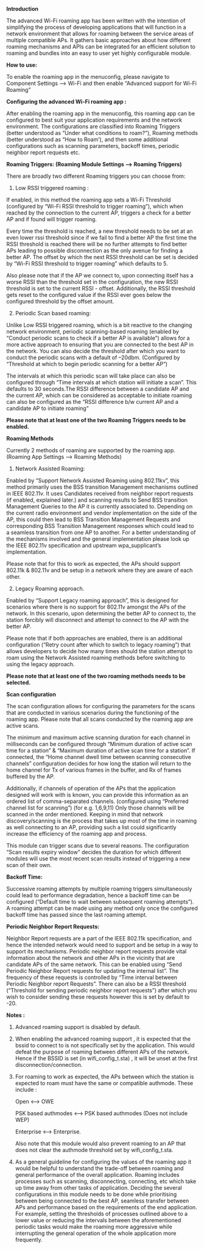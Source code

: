 **Introduction**

The advanced Wi-Fi roaming app has been written with the intention of simplifying the process of developing applications that will function in a network environment that allows for roaming between the service areas of multiple compatible APs.  It gathers basic approaches about how different roaming mechanisms and APIs can be integrated for an efficient solution to roaming and bundles into an easy to user yet highly configurable module.

**How to use:**

To enable the roaming app in the menuconfig, please navigate to Component Settings --> Wi-Fi and then enable “Advanced support for Wi-Fi Roaming”


**Configuring the advanced Wi-Fi roaming app :**

After enabling the roaming app in the menuconfig, this roaming app can be configured to best suit your application requirements and the network environment. The configurations are classified into Roaming Triggers (better understood as “Under what conditions to roam?”), Roaming methods (better understood as “How to Roam’), and then some additional configurations such as scanning parameters, backoff times, periodic neighbor report requests etc.


**Roaming Triggers: (Roaming Module Settings --> Roaming Triggers)**

There are broadly two different Roaming triggers you can choose from:

1) Low RSSI triggered roaming :

If enabled, in this method the roaming app sets a Wi-Fi Threshold (configured by “Wi-Fi RSSI threshold to trigger roaming”), which when reached by the connection to the current AP, triggers a check for a better AP and if found will trigger roaming.

Every time the threshold is reached, a new threshold needs to be set at an even lower rssi threshold since  if we fail to find a better AP the first time the RSSI threshold is reached there will be no further attempts to find better APs leading to possible disconnection as the only avenue for finding a better AP. The offset by which the next RSSI threshold can be set is decided by “Wi-Fi RSSI threshold to trigger roaming” which defaults to 5.

Also please note that if the AP we connect to, upon connecting itself has a worse RSSI than the threshold set in the configuration, the new RSSI threshold is set to the current RSSI - offset. Additionally, the RSSI threshold gets reset to the configured value if the RSSI ever goes below the configured threshold by the offset amount.

2) Periodic Scan based roaming:

Unlike Low RSSI triggered roaming, which is a bit reactive to the changing network environment, periodic scanning-based roaming (enabled by “Conduct periodic scans to check if a better AP is available”) allows for a more active approach to ensuring that you are connected to the best AP in the network. You can also decide the threshold after which you want to conduct the periodic scans with a default of –20dbm. (Configured by “Threshold at which to begin periodic scanning for a better AP”)

The intervals at which this periodic scan will take place can also be configured through “Time intervals at which station will initiate a scan”. This defaults to 30 seconds.The RSSI difference between a candidate AP and the current AP, which can be considered as acceptable to initiate roaming can also be configured as the “RSSI difference b/w current AP and a candidate AP to initiate roaming”

**Please note that at least one of the two Roaming Triggers needs to be enabled.**


**Roaming Methods**

Currently 2 methods of roaming are supported by the roaming app. (Roaming App Settings --> Roaming Methods)

1) Network Assisted Roaming:

Enabled by “Support Network Assisted Roaming using 802.11kv”, this method primarily uses the BSS transition Management mechanisms outlined in IEEE 802.11v. It uses Candidates received from neighbor report requests (if enabled, explained later.) and scanning results to Send BSS transition Management Queries to the AP it is currently associated to. Depending on the current radio environment and vendor implementation on the side of the AP, this could then lead to BSS Transition Management Requests and corresponding BSS Transition Management responses which could lead to a seamless transition from one AP to another. For a better understanding of the mechanisms involved and the general implementation please look up the IEEE 802.11v specification and upstream wpa_supplicant’s implementation.

Please note that for this to work as expected, the APs should support 802.11k & 802.11v and be setup in a network where they are aware of each other.

2) Legacy Roaming approach.

Enabled by “Support Legacy roaming approach”, this is designed for scenarios where there is no support for 802.11v amongst the APs of the network. In this scenario, upon determining the better AP to connect to, the station forcibly will disconnect and attempt to connect to the AP with the better AP.

Please note that if both approaches are enabled, there is an additional configuration (“Retry count after which to switch to legacy roaming”) that allows developers to decide how many times should the station attempt to roam using the Network Assisted roaming methods before switching to using the legacy approach.

**Please note that at least one of the two roaming methods needs to be selected.**


**Scan configuration**

The scan configuration allows for configuring the parameters for the scans that are conducted in various scenarios during the functioning of the roaming app. Please note that all scans conducted by the roaming app are active scans.

The minimum and maximum active scanning duration for each channel in milliseconds can be configured through “Minimum duration of active scan time for a station” & “Maximum duration of active scan time for a station”. If connected, the “Home channel dwell time between scanning consecutive channels” configuration decides for how long the station will return to the home channel for Tx of various frames in the buffer, and Rx of frames buffered by the AP.

Additionally, if channels of operation of the APs that the application designed will work with is known, you can provide this information as an ordered list of comma-separated channels. (configured using “Preferred channel list for scanning”) (for e.g. 1,6,9,11) Only those channels will be scanned in the order mentioned. Keeping in mind that network discovery/scanning is the process that takes up most of the time in roaming as well connecting to an AP, providing such a list could significantly increase the efficiency of the roaming app and process.

This module can trigger scans due to several reasons. The configuration “Scan results expiry window” decides the duration for which different modules will use the most recent scan results instead of triggering a new scan of their own.


**Backoff Time:**

Successive roaming attempts by multiple roaming triggers simultaneously could lead to performance degradation, hence a backoff time can be configured (“Default time to wait between subsequent roaming attempts”). A roaming attempt can be made using any method only once the configured backoff time has passed since the last roaming attempt.


**Periodic Neighbor Report Requests:**

Neighbor Report requests are a part of the IEEE 802.11k specification, and hence the intended network would need to support and be setup in a way to support its mechanisms. Periodic neighbor report requests provide vital information about the network and other APs in the vicinity that are candidate APs of the same network. This can be enabled using “Send Periodic Neighbor Report requests for updating the internal list”. The frequency of these requests is controlled by “Time interval between Periodic Neighbor report Requests”. There can also be a RSSI threshold (“Threshold for sending periodic neighbor report requests”) after which you wish to consider sending these requests however this is set by default to -20.


**Notes :**

1) Advanced roaming support is disabled by default.

2) When enabling the advanced roaming support , it is expected that the bssid to connect to is not specifically set by the application. This would defeat the purpose of roaming between different APs of the network. Hence if the BSSID is set (in  wifi_config_t.sta) , it will be unset at the first disconnection/connection.

3) For roaming to work as expected, the APs between which the station is expected to roam must have the same or compatible authmode.  These include :

   Open <--> OWE

   PSK based authmodes  <--> PSK based authmodes (Does not include WEP)

   Enterprise <--> Enterprise.

   Also note that this module would also prevent roaming to an AP that does not clear the authmode threshold set by wifi_config_t.sta.

4) As a general guideline for configuring the values of the roaming app it would be helpful to understand the trade-off between roaming and general performance of the overall application. Roaming includes processes such as scanning, disconnecting, connecting, etc which take up time away from other tasks of application. Deciding the several configurations in this module needs to be done while prioritising between being connected to the best AP, seamless transfer between APs and performance based on the requirements of the end application. For example, setting the thresholds of processes outlined above to a lower value or reducing the intervals between the aforementioned periodic tasks would make the roaming more aggressive while interrupting the general operation of the whole application more frequently.
